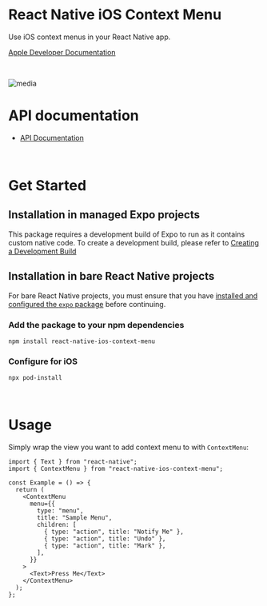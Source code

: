
# React Native iOS Context Menu

Use iOS context menus in your React Native app.

[Apple Developer Documentation](https://developer.apple.com/design/human-interface-guidelines/context-menus)

<br/>

![media](https://user-images.githubusercontent.com/9566334/270151392-cbe52061-f126-40bd-b380-051804e37f13.gif)


# API documentation

- [API Documentation](https://hadimodarres.github.io/react-native-ios-context-menu)

<br/>

# Get Started

## Installation in managed Expo projects

This package requires a development build of Expo to run as it contains custom native code. To create a development build, please refer to [Creating a Development Build](https://docs.expo.dev/develop/development-builds/create-a-build/) 

## Installation in bare React Native projects

For bare React Native projects, you must ensure that you have [installed and configured the `expo` package](https://docs.expo.dev/bare/installing-expo-modules/) before continuing.

### Add the package to your npm dependencies

```
npm install react-native-ios-context-menu
```

### Configure for iOS

```
npx pod-install
``` 
<br/>

# Usage

Simply wrap the view you want to add context menu to with `ContextMenu`:

```
import { Text } from "react-native";
import { ContextMenu } from "react-native-ios-context-menu";

const Example = () => {
  return (
    <ContextMenu
      menu={{
        type: "menu",
        title: "Sample Menu",
        children: [
          { type: "action", title: "Notify Me" },
          { type: "action", title: "Undo" },
          { type: "action", title: "Mark" },
        ],
      }}
    >
      <Text>Press Me</Text>
    </ContextMenu>
  );
};
```

